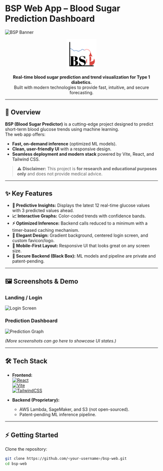 # BSP Web App – Blood Sugar Prediction Dashboard

![BSP Banner](./demos/banner.png)

<p align="center">
  <img src="./src/assets/logo.png" alt="BSP Logo" width="100"/>
</p>

<p align="center">
  <b>Real-time blood sugar prediction and trend visualization for Type 1 diabetics.</b><br>
  Built with modern technologies to provide fast, intuitive, and secure forecasting.
</p>

---

## 🚀 **Overview**

**BSP (Blood Sugar Predictor)** is a cutting-edge project designed to predict short-term blood glucose trends using machine learning.  
The web app offers:
- **Fast, on-demand inference** (optimized ML models).
- **Clean, user-friendly UI** with a responsive design.
- **Seamless deployment and modern stack** powered by Vite, React, and Tailwind CSS.

> ⚠ **Disclaimer:** This project is **for research and educational purposes only** and does not provide medical advice.

---

## ✨ **Key Features**

- **🔮 Predictive Insights:** Displays the latest 12 real-time glucose values with 3 predicted values ahead.
- **📈 Interactive Graphs:** Color-coded trends with confidence bands.
- **⚡ Optimized Inference:** Backend calls reduced to a minimum with a timer-based caching mechanism.
- **🎨 Elegant Design:** Gradient background, centered login screen, and custom favicon/logo.
- **📱 Mobile-First Layout:** Responsive UI that looks great on any screen size.
- **🔐 Secure Backend (Black Box):** ML models and pipeline are private and patent-pending.

---

## 🖼 **Screenshots & Demo**

### **Landing / Login**
![Login Screen](./demos/login.png)

### **Prediction Dashboard**
![Prediction Graph](./demos/dashboard.png)

*(More screenshots can go here to showcase UI states.)*

---

## 🛠 **Tech Stack**

- **Frontend:**  
  [![React](https://img.shields.io/badge/React-18.2.0-blue?logo=react)](https://reactjs.org/)  
  [![Vite](https://img.shields.io/badge/Vite-6.3-orange?logo=vite)](https://vitejs.dev/)  
  [![TailwindCSS](https://img.shields.io/badge/Tailwind-3.4-blue?logo=tailwind-css)](https://tailwindcss.com/)

- **Backend (Proprietary):**  
  - AWS Lambda, SageMaker, and S3 (not open-sourced).
  - Patent-pending ML inference pipeline.

---

## ⚡ **Getting Started**

Clone the repository:
```bash
git clone https://github.com/<your-username>/bsp-web.git
cd bsp-web
